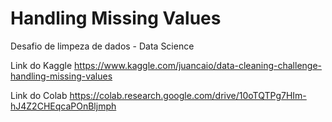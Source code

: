 # Handling Missing Values
Desafio de limpeza de dados - Data Science 

Link do Kaggle
https://www.kaggle.com/juancaio/data-cleaning-challenge-handling-missing-values

Link do Colab
https://colab.research.google.com/drive/10oTQTPg7HIm-hJ4Z2CHEqcaPOnBljmph
